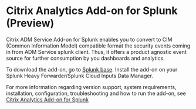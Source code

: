 # Citrix Analytics Add-on for Splunk (Preview)

Citrix ADM Service Add-on for Splunk enables you to convert to CIM (Common Information Model) compatible format the security events coming in from ADM Service splunk client. Thus, it offers a product agnostic event source for further consumption by you dashboards and analytics.

To download the add-on, go to <a href="https://splunkbase.splunk.com/app/TO_BE_ADDED/" target="_blank">Splunk base</a>. Install the add-on on your Splunk Heavy Forwarder/Splunk Cloud Inputs Data Manager.

For more information regarding version support, system requirements, installation, configuration, troubleshooting and how to run the add-on, see <a href="https://docs.citrix.com/en-us/security-analytics/siem-integration/splunk-integration.html" target="_blank">Citrix Analytics Add-on for Splunk</a>
